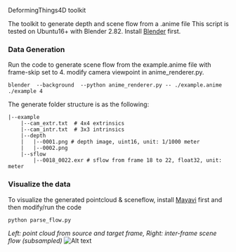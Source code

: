 DeformingThings4D toolkit

The toolkit to generate depth and scene flow from a .anime file
This script is tested on Ubuntu16+ with Blender 2.82. Install [Blender][Blender] first.

### Data Generation

Run the code to generate scene flow from the example.anime file with frame-skip set to 4.
modify camera viewpoint in anime_renderer.py.

```shell
blender  --background  --python anime_renderer.py -- ./example.anime ./example 4
```

The generate folder structure is as the following:

```text
|--example 
    |--cam_extr.txt  # 4x4 extrinsics
    |--cam_intr.txt  # 3x3 intrinsics
    |--depth
    |   |--0001.png # depth image, uint16, unit: 1/1000 meter
    |   |--0002.png 
    |--sflow
        |--0018_0022.exr # sflow from frame 18 to 22, float32, unit: meter
```

### Visualize the data

To visualize the generated pointcloud & sceneflow, install [Mayavi][Mayavi] first and then modify/run the code

```shell
python parse_flow.py
```

*Left: point cloud from source and target frame, Right: inter-frame scene flow (subsampled)*
![Alt text](example_vis.jpg)

[Blender]: https://www.blender.org/download/releases/2-82/
[mayavi]: https://docs.enthought.com/mayavi/mayavi/installation.html
